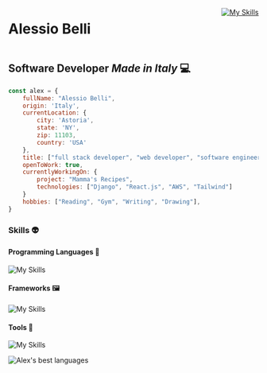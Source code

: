<div style="display: flex; justify-content: space-between">
<div>

# Alessio Belli 
</div>
<div>

[![My Skills](https://skillicons.dev/icons?i=linkedin)](https://www.linkedin.com/in/alessio-belli/) 
</div>
</div>
<!-- ![Typing](https://media3.giphy.com/media/v1.Y2lkPTc5MGI3NjExM2ViN2I2NTI4NjNkYmEwMTAxYmM2MzM0Y2UxODY2MmU4Yzk4NmQ3ZCZlcD12MV9pbnRlcm5hbF9naWZzX2dpZklkJmN0PWc/XIqCQx02E1U9W/giphy.gif) -->

## Software Developer *Made in Italy*  :computer:	

<!-- <div style="display:flex"> -->

<!-- <img src="./Main Profile Pic.png" style="border-radius: 100%; height: 12rem; margin:4rem"> -->

```javascript
const alex = {
    fullName: "Alessio Belli",
    origin: 'Italy',
    currentLocation: {
        city: 'Astoria',
        state: 'NY',
        zip: 11103,
        country: 'USA'
    },
    title: ["full stack developer", "web developer", "software engineer"],
    openToWork: true,
    currentlyWorkingOn: {
        project: "Mamma's Recipes",
        technologies: ["Django", "React.js", "AWS", "Tailwind"]
    }
    hobbies: ["Reading", "Gym", "Writing", "Drawing"],
}
```
<!-- </div> -->

### Skills :alien:
#### Programming Languages :scroll:
![My Skills](https://skillicons.dev/icons?i=js,ts,html,css,python,)
#### Frameworks :framed_picture:
![My Skills](https://skillicons.dev/icons?i=nodejs,react,nextjs,bootstrap,tailwind,expressjs,django,postgres&)
#### Tools :wrench:	
![My Skills](https://skillicons.dev/icons?i=mongodb,firebase,github,aws,gcp,linux,vscode,figma,postman,netlify)
<!-- <div style="display:flex "> -->

![Alex's best languages](https://github-readme-stats.vercel.app/api/top-langs/?username=alexmcbex&layout=compact&theme=tokyonight&langs_count=6)
<!-- ![Alex's GitHub stats](https://github-readme-stats.vercel.app/api?username=AlexMcBex&theme=tokyonight&show_icons=true)
</div> -->
<!--
You're not suppposed to read this, here's a cookie 🍪
-->
